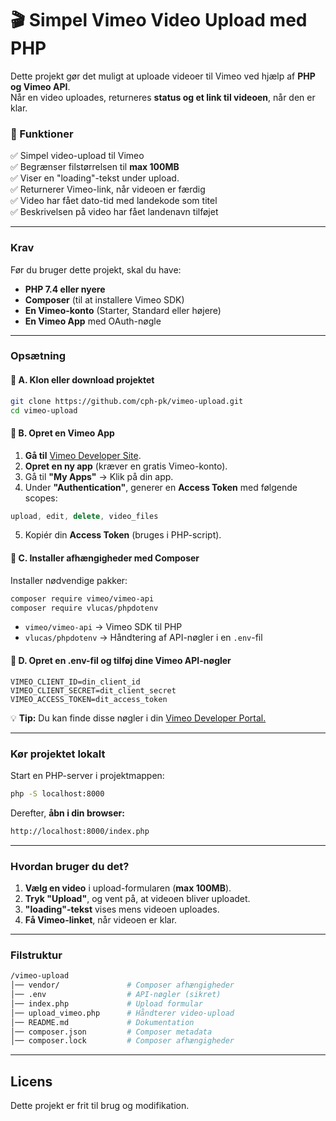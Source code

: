 # 🎬 Simpel Vimeo Video Upload med PHP

Dette projekt gør det muligt at uploade videoer til Vimeo ved hjælp af **PHP og Vimeo API**.  
Når en video uploades, returneres **status og et link til videoen**, når den er klar.

### 🚀 Funktioner

✅ Simpel video-upload til Vimeo  
✅ Begrænser filstørrelsen til **max 100MB**  
✅ Viser en "loading"-tekst under upload.  
✅ Returnerer Vimeo-link, når videoen er færdig  
✅ Video har fået dato-tid med landekode som titel  
✅ Beskrivelsen på video har fået landenavn tilføjet

---

### Krav

Før du bruger dette projekt, skal du have:

- **PHP 7.4 eller nyere**
- **Composer** (til at installere Vimeo SDK)
- **En Vimeo-konto** (Starter, Standard eller højere)
- **En Vimeo App** med OAuth-nøgle

---

### Opsætning

#### 🔹 A. Klon eller download projektet

```bash
git clone https://github.com/cph-pk/vimeo-upload.git
cd vimeo-upload
```

#### 🔹 B. Opret en Vimeo App

1. **Gå til** [Vimeo Developer Site](https://developer.vimeo.com).
2. **Opret en ny app** (kræver en gratis Vimeo-konto).
3. Gå til **"My Apps"** → Klik på din app.
4. Under **"Authentication"**, generer en **Access Token** med følgende scopes:

```cpp
upload, edit, delete, video_files
```

5. Kopiér din **Access Token** (bruges i PHP-script).

#### 🔹 C. Installer afhængigheder med Composer

Installer nødvendige pakker:

```bash
composer require vimeo/vimeo-api
composer require vlucas/phpdotenv
```

- `vimeo/vimeo-api` → Vimeo SDK til PHP
- `vlucas/phpdotenv` → Håndtering af API-nøgler i en `.env`-fil

#### 🔹 D. Opret en .env-fil og tilføj dine Vimeo API-nøgler

```
VIMEO_CLIENT_ID=din_client_id
VIMEO_CLIENT_SECRET=dit_client_secret
VIMEO_ACCESS_TOKEN=dit_access_token
```

💡 **Tip:** Du kan finde disse nøgler i din [Vimeo Developer Portal.](https://developer.vimeo.com/apps)

---

### Kør projektet lokalt

Start en PHP-server i projektmappen:

```bash
php -S localhost:8000
```

Derefter, **åbn i din browser:**

```bash
http://localhost:8000/index.php
```

---

### Hvordan bruger du det?

1. **Vælg en video** i upload-formularen (**max 100MB**).
2. **Tryk "Upload"**, og vent på, at videoen bliver uploadet.
3. **"loading"-tekst** vises mens videoen uploades.
4. **Få Vimeo-linket**, når videoen er klar.

---

### Filstruktur

```bash
/vimeo-upload
│── vendor/               # Composer afhængigheder
│── .env                  # API-nøgler (sikret)
│── index.php             # Upload formular
│── upload_vimeo.php      # Håndterer video-upload
│── README.md             # Dokumentation
│── composer.json         # Composer metadata
│── composer.lock         # Composer afhængigheder
```

---

## Licens

Dette projekt er frit til brug og modifikation.
